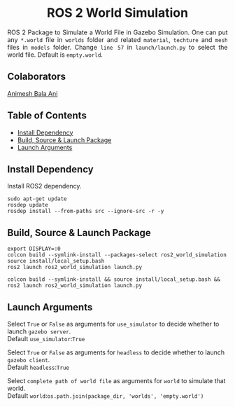 <p align="center">
  <h1 align="center">ROS 2 World Simulation</h1>
</p>

<p align="justify">
ROS 2 Package to Simulate a World File in Gazebo Simulation. One can put any <code>*.world</code> file in <code>worlds</code> folder and related <code>material</code>, <code>techture</code> and <code>mesh</code> files in <code>models</code> folder. Change <code>line 57</code> in <code>launch/launch.py</code> to select the world file. Default is <code>empty.world</code>.
</p>


## Colaborators
[Animesh Bala Ani](https://www.linkedin.com/in/ani717/)


## Table of Contents
* [Install Dependency](#install) <br/>
* [Build, Source & Launch Package](#launch) <br/>
* [Launch Arguments](#arg) <br/>


## Install Dependency <a name="install"></a>
Install ROS2 dependency.<br/>
```
sudo apt-get update
rosdep update
rosdep install --from-paths src --ignore-src -r -y
```


## Build, Source & Launch Package <a name="launch"></a>
```
export DISPLAY=:0
colcon build --symlink-install --packages-select ros2_world_simulation
source install/local_setup.bash
ros2 launch ros2_world_simulation launch.py
```
```
colcon build --symlink-install && source install/local_setup.bash && ros2 launch ros2_world_simulation launch.py
```


## Launch Arguments <a name="arg"></a>
Select `True` or `False` as arguments for `use_simulator` to decide whether to launch `gazebo server`.<br/>
Default `use_simulator`:`True`<br/>

Select `True` or `False` as arguments for `headless` to decide whether to launch `gazebo client`.<br/>
Default `headless`:`True`<br/>

Select `complete path of world file` as arguments for `world` to simulate that world.<br/>
Default `world`:`os.path.join(package_dir, 'worlds', 'empty.world')`<br/>
